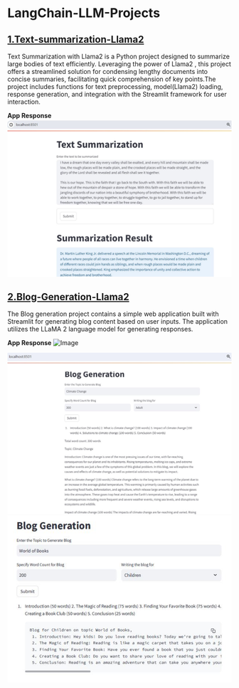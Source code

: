 # LangChain-LLM-Projects

## [1.Text-summarization-Llama2](https://github.com/kavyapan/LangChain-LLM-Projects/tree/main/Text-Summarization-Llama2)
Text Summarization with Llama2 is a Python project designed to summarize large bodies of text efficiently. Leveraging the power of Llama2 , this project offers a streamlined solution for condensing lengthy documents into concise summaries, facilitating quick comprehension of key points.The project includes functions for text preprocessing, model(Llama2) loading, response generation, and integration with the Streamlit framework for user interaction.

**App Response**
![App Response](https://github.com/kavyapan/LangChain-LLM-Projects/blob/main/Text-Summarization-Llama2/app_response.JPG)


## [2.Blog-Generation-Llama2](https://github.com/kavyapan/LangChain-LLM-Projects/tree/main/Blog-Generation-Llama2)
The Blog generation project contains a simple web application built with Streamlit for generating blog content based on user inputs. The application utilizes the LLaMA 2 language model for generating responses.

**App Response**
<img src="https://https://github.com/kavyapan/LangChain-LLM-Projects/blob/main/Blog-Generation-Llama2/app-response.JPG" alt="Image" width="300"/>

![App Response](https://github.com/kavyapan/LangChain-LLM-Projects/blob/main/Blog-Generation-Llama2/app-response.JPG)
![App Response](https://github.com/kavyapan/LangChain-LLM-Projects/blob/main/Blog-Generation-Llama2/app-response_2.JPG)

